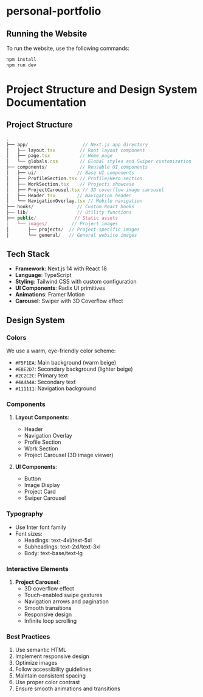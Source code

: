 # personal-portfolio

## Running the Website

To run the website, use the following commands:

```bash
npm install
npm run dev
```

# Project Structure and Design System Documentation

## Project Structure
```typescript
.
├── app/                    // Next.js app directory
│   ├── layout.tsx         // Root layout component
│   ├── page.tsx           // Home page
│   └── globals.css        // Global styles and Swiper customization
├── components/            // Reusable UI components
│   ├── ui/               // Base UI components
│   ├── ProfileSection.tsx // Profile/Hero section
│   ├── WorkSection.tsx    // Projects showcase
│   ├── ProjectCarousel.tsx // 3D coverflow image carousel
│   ├── Header.tsx        // Navigation header
│   └── NavigationOverlay.tsx // Mobile navigation
├── hooks/                // Custom React hooks
├── lib/                  // Utility functions
├── public/              // Static assets
│   └── images/         // Project images
│       ├── projects/  // Project-specific images
│       └── general/   // General website images
```

## Tech Stack
- **Framework**: Next.js 14 with React 18
- **Language**: TypeScript
- **Styling**: Tailwind CSS with custom configuration
- **UI Components**: Radix UI primitives
- **Animations**: Framer Motion
- **Carousel**: Swiper with 3D Coverflow effect

## Design System

### Colors
We use a warm, eye-friendly color scheme:
- `#F5F1EA`: Main background (warm beige)
- `#E8E2D7`: Secondary background (lighter beige)
- `#2C2C2C`: Primary text
- `#4A4A4A`: Secondary text
- `#111111`: Navigation background

### Components
1. **Layout Components**:
   - Header
   - Navigation Overlay
   - Profile Section
   - Work Section
   - Project Carousel (3D image viewer)

2. **UI Components**:
   - Button
   - Image Display
   - Project Card
   - Swiper Carousel

### Typography
- Use Inter font family
- Font sizes:
  - Headings: text-4xl/text-5xl
  - Subheadings: text-2xl/text-3xl
  - Body: text-base/text-lg

### Interactive Elements
1. **Project Carousel**:
   - 3D coverflow effect
   - Touch-enabled swipe gestures
   - Navigation arrows and pagination
   - Smooth transitions
   - Responsive design
   - Infinite loop scrolling

### Best Practices
1. Use semantic HTML
2. Implement responsive design
3. Optimize images
4. Follow accessibility guidelines
5. Maintain consistent spacing
6. Use proper color contrast
7. Ensure smooth animations and transitions
``` 